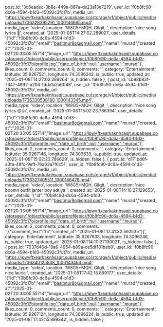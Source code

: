  post_id: '3c6eadec-3b8e-449a-887a-de23a13e7219',
    user_id: 'f0b8fc90-dc6a-4594-b1d3-45092c3fc17b',
    media_url: 'https://ipwyftxearkaknhsaqjt.supabase.co/storage/v1/object/public/media/uploads/1736328395291_1000146665.mp4',    
    media_type: 'video',
    location: 'W8G5+MQH, Gilgit, ',
    description: 'nice song lyrics 🤩',
    created_at: '2025-01-08T14:27:02.289021',
    user_details: '{"id":"f0b8fc90-dc6a-4594-b1d3-45092c3fc17b","email":"basitmur8o@gmail.com","name":"murad","created_at":"2025-01-02T20:33:05.55714","image_url":"https://ipwyftxearkaknhsaqjt.supabase.co/storage/v1/object/public/userprofilepic//f0b8fc90-dc6a-4594-b1d3-45092c3fc17b/profile.jpg","date_of_birth":null,"username":"murad"}',
    likes_count: 0,
    comments_count: 0,
    comments: '',
    category: 'Entertainment',
    latitude: 35.9267521,
    longitude: 74.3096242,
    is_public: true,
    updated_at: '2025-01-08T14:27:02.289264',
    is_hidden: false
  },
  {
    post_id: 'cb98b83f-7347-4892-a204-fdda1a2a6048',
    user_id: 'f0b8fc90-dc6a-4594-b1d3-45092c3fc17b',
    media_url: 'https://ipwyftxearkaknhsaqjt.supabase.co/storage/v1/object/public/media/uploads/1736330538180_1000143345.mp4',    
    media_type: 'video',
    location: 'W8G5+MQH, Gilgit, ',
    description: 'nice song lyrics 😍👍',
    created_at: '2025-01-08T15:02:23.786394',
    user_details: '{"id":"f0b8fc90-dc6a-4594-b1d3-45092c3fc17b","email":"basitmur8o@gmail.com","name":"murad","created_at":"2025-01-02T20:33:05.55714","image_url":"https://ipwyftxearkaknhsaqjt.supabase.co/storage/v1/object/public/userprofilepic//f0b8fc90-dc6a-4594-b1d3-45092c3fc17b/profile.jpg","date_of_birth":null,"username":"murad"}',
    likes_count: 2,
    comments_count: 0,
    comments: '',
    category: 'Entertainment',
    latitude: 35.9267146,
    longitude: 74.309639,
    is_public: true,
    updated_at: '2025-01-08T15:02:23.786629',
    is_hidden: false
  },
  {
    post_id: 'd171bd6f-a3fa-48fc-9eff-76a63a7f6c51',
    user_id: 'f0b8fc90-dc6a-4594-b1d3-45092c3fc17b',
    media_url: 'https://ipwyftxearkaknhsaqjt.supabase.co/storage/v1/object/public/media/uploads/1736327405511_1000146476.mp4',    
    media_type: 'video',
    location: 'W8G5+MQH, Gilgit, ',
    description: 'nice boomn outfit janter boy adtiya ',
    created_at: '2025-01-08T14:10:27.129653',
    user_details: '{"id":"f0b8fc90-dc6a-4594-b1d3-45092c3fc17b","email":"basitmur8o@gmail.com","name":"murad","created_at":"2025-01-02T20:33:05.55714","image_url":"https://ipwyftxearkaknhsaqjt.supabase.co/storage/v1/object/public/userprofilepic//f0b8fc90-dc6a-4594-b1d3-45092c3fc17b/profile.jpg","date_of_birth":null,"username":"murad"}',
    likes_count: 2,
    comments_count: 0,
    comments: '[{"comment_text":"hi","created_at":"2025-01-08T17:41:32.592535"}]',
    category: 'Entertainment',
    latitude: 35.9267633,
    longitude: 74.3096246,
    is_public: true,
    updated_at: '2025-01-08T14:10:27.130021',
    is_hidden: false
  },
  {
    post_id: '7937d46d-19a6-4954-b89a-ce5df181beb0',
    user_id: 'f0b8fc90-dc6a-4594-b1d3-45092c3fc17b',
    media_url: 'https://ipwyftxearkaknhsaqjt.supabase.co/storage/v1/object/public/media/uploads/1736340125838_1000143463.mp4',    
    media_type: 'video',
    location: 'W8G5+MQH, Gilgit, ',
    description: 'nice song nice lauric ',
    created_at: '2025-01-08T17:42:15.899177',
    user_details: '{"id":"f0b8fc90-dc6a-4594-b1d3-45092c3fc17b","email":"basitmur8o@gmail.com","name":"murad","created_at":"2025-01-02T20:33:05.55714","image_url":"https://ipwyftxearkaknhsaqjt.supabase.co/storage/v1/object/public/userprofilepic//f0b8fc90-dc6a-4594-b1d3-45092c3fc17b/profile.jpg","date_of_birth":null,"username":"murad"}',
    likes_count: 0,
    comments_count: 0,
    comments: '',
    category: 'Entertainment',
    latitude: 35.9267124,
    longitude: 74.3096224,
    is_public: true,
    updated_at: '2025-01-08T17:42:15.899342',
    is_hidden: false
  }